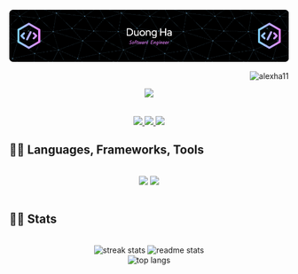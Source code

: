 ![Header](./assets/DuongHa-header-image.png)


   <p align="right">
        <img src="https://komarev.com/ghpvc/?username=alexha11&label=Profile%20views&color=0e75b6&style=flat" alt="alexha11" />
      </p>
   
   <div align="center"> 
     <p align="center">
        <img src="https://readme-typing-svg.herokuapp.com/?font=Righteous&size=35&center=true&vCenter=true&width=500&height=70&duration=4000&lines=Hi+There!;+I'm+Duong+Ha!;" />
     </p>
     <br>
        <a href="duong.ha@student.lut.fi">
          <img src="https://img.shields.io/badge/Gmail-333333?style=for-the-badge&logo=gmail&logoColor=red" />
        </a>
        <a href="https://www.linkedin.com/in/duong-ha-55524a246/" target="_blank">
          <img src="https://img.shields.io/badge/LinkedIn-0077B5?style=for-the-badge&logo=linkedin&logoColor=white" />
        </a>
        <a href="https://portfolio-web-nqi7.onrender.com/" target="_blank">
          <img src="https://img.shields.io/badge/Portfolio-FF5722?style=for-the-badge&logo=todoist&logoColor=white" />
        </a>
      </div>

<h2 align="left">👨‍💻 Languages, Frameworks, Tools</h2>
<br/>
<div align="center">
    <img src="https://skillicons.dev/icons?i=react,vue,flutter,html,css,figma,tailwind,git,r,aws" />
    <img src="https://skillicons.dev/icons?i=nodejs,python,javascript,typescript,express,dart,c,java,postgresql,mongodb,flask,docker,nginx" /><br>
</div>

<br/>


<h2 align="Left">🏋️‍♂️ Stats</h2>
<br>
<div align=center>
  <img width=390 src="https://github-readme-streak-stats-salesp07.vercel.app/?user=alexha11&count_private=true&theme=react&border_radius=10" alt="streak stats"/>
  <img width=390 src="https://github-readme-stats-salesp07.vercel.app/api?username=alexha11&count_private=true&show_icons=true&theme=react&rank_icon=github&border_radius=10" alt="readme stats" />
  <br/>
  <img width=325 align="center" src="https://github-readme-stats-salesp07.vercel.app/api/top-langs/?username=alexha11&hide=HTML&langs_count=8&layout=compact&theme=react&border_radius=10&size_weight=0.5&count_weight=0.5&exclude_repo=github-readme-stats" alt="top langs" />
</div>

<br/><br/>
